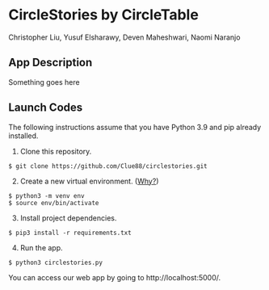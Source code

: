 # CircleStories by CircleTable
Christopher Liu, Yusuf Elsharawy, Deven Maheshwari, Naomi Naranjo<br>

## App Description
Something goes here

## Launch Codes
The following instructions assume that you have Python 3.9 and pip already installed.

1. Clone this repository.
```
$ git clone https://github.com/Clue88/circlestories.git
```

2. Create a new virtual environment. ([Why?](https://towardsdatascience.com/why-you-should-use-a-virtual-environment-for-every-python-project-c17dab3b0fd0))
```
$ python3 -m venv env
$ source env/bin/activate
```

3. Install project dependencies.
```
$ pip3 install -r requirements.txt
```

4. Run the app.
```
$ python3 circlestories.py
```

You can access our web app by going to http://localhost:5000/.
